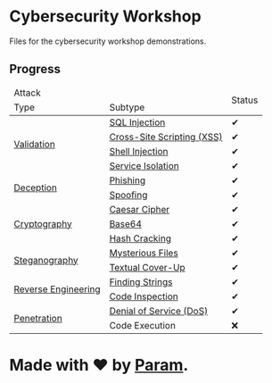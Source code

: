 # Cybersecurity Workshop
Files for the cybersecurity workshop demonstrations.

## Progress
<table>
	<thead>
		<tr>
			<td colspan='2'>Attack</td>
			<td rowspan='2'>Status</td>
		</tr>
		<tr>
			<td>Type</td>
			<td>Subtype</td>
		</tr>
	</thead>
	<tbody>
		<tr>
			<td rowspan='4'><a href='./Validation'>Validation</a></td>
			<td><a href='./Validation/1. SQL Injection'>SQL Injection</a></td>
			<td>✔</td>
		</tr>
		<tr>
			<td><a href='./Validation/2. XSS'>Cross-Site Scripting (XSS)</a></td>
			<td>✔</td>
		</tr>
		<tr>
			<td><a href='./Validation/3. Shell Injection'>Shell Injection</a></td>
			<td>✔</td>
		</tr>
		<tr>
			<td><a href='./Validation/4. Service Isolation'>Service Isolation</a></td>
			<td>✔</td>
		</tr>
		<tr>
			<td rowspan='2'><a href='./Deception'>Deception</a></td>
			<td><a href='./Deception/1. Phishing'>Phishing</a></td>
			<td>✔</td>
		</tr>
		<tr>
			<td><a href='./Deception/2. Spoofing'>Spoofing</a></td>
			<td>✔</td>
		</tr>
		<tr>
			<td rowspan='3'><a href='./Cryptography'>Cryptography</a></td>
			<td><a href='./Cryptography/1. Caesar Cipher'>Caesar Cipher</a></td>
			<td>✔</td>
		</tr>
		<tr>
			<td><a href='./Cryptography/2. Base64'>Base64</a></td>
			<td>✔</td>
		</tr>
		<tr>
			<td><a href='./Cryptography/3. Hash Cracking'>Hash Cracking</a></td>
			<td>✔</td>
		</tr>
		<tr>
			<td rowspan='2'><a href='./Steganography'>Steganography</a></td>
			<td><a href='./Steganography/1. Mysterious Files'>Mysterious Files</a></td>
			<td>✔</td>
		</tr>
		<tr>
			<td><a href='./Steganography/2. Textual Cover-Up'>Textual Cover-Up</a></td>
			<td>✔</td>
		</tr>
		<tr>
			<td rowspan='2'><a href='./Reverse Engineering'>Reverse Engineering</a></td>
			<td><a href='./Reverse Engineering/1. Finding Strings'>Finding Strings</a></td>
			<td>✔</td>
		</tr>
		<tr>
			<td><a href='./Reverse Engineering/2. Code Inspection'>Code Inspection</a></td>
			<td>✔</td>
		</tr>
		<tr>
			<td rowspan='2'><a href='./Penetration'>Penetration</a></td>
			<td><a href='./Penetration/1. Denial of Service'>Denial of Service (DoS)</a></td>
			<td>✔</td>
		</tr>
		<tr>
			<td>Code Execution</td>
			<td>❌</td>
		</tr>
	</tbody>
</table>

# Made with ❤ by [Param](https://www.paramsid.com).